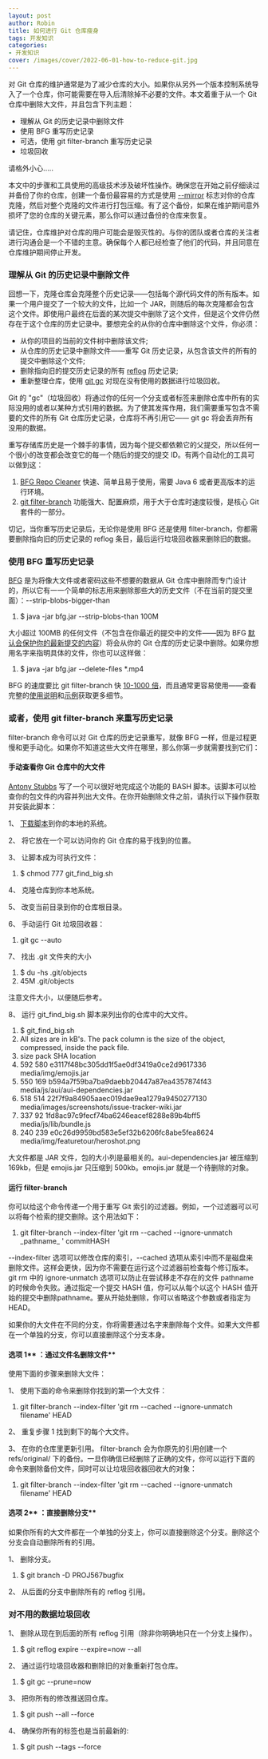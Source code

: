 ```yaml
---
layout: post
author: Robin
title: 如何进行 Git 仓库瘦身 
tags: 开发知识
categories:
- 开发知识
cover: /images/cover/2022-06-01-how-to-reduce-git.jpg
---
```


对 Git 仓库的维护通常是为了减少仓库的大小。如果你从另外一个版本控制系统导入了一个仓库，你可能需要在导入后清除掉不必要的文件。本文着重于从一个 Git 仓库中删除大文件，并且包含下列主题：

- 理解从 Git 的历史记录中删除文件
- 使用 BFG 重写历史记录
- 可选，使用 git filter-branch 重写历史记录
- 垃圾回收

请格外小心.....

本文中的步骤和工具使用的高级技术涉及破坏性操作。确保您在开始之前仔细读过并备份了你的仓库，创建一个备份最容易的方式是使用 [--mirror](http://stackoverflow.com/questions/3959924/whats-the-difference-between-git-clone-mirror-and-git-clone-bare) 标志对你的仓库克隆，然后对整个克隆的文件进行打包压缩。有了这个备份，如果在维护期间意外损坏了您的仓库的关键元素，那么你可以通过备份的仓库来恢复。

请记住，仓库维护对仓库的用户可能会是毁灭性的。与你的团队或者仓库的关注者进行沟通会是一个不错的主意。确保每个人都已经检查了他们的代码，并且同意在仓库维护期间停止开发。

### **理解从**  **Git**  **的历史记录中删除文件**

回想一下，克隆仓库会克隆整个历史记录——包括每个源代码文件的所有版本。如果一个用户提交了一个较大的文件，比如一个 JAR，则随后的每次克隆都会包含这个文件。即使用户最终在后面的某次提交中删除了这个文件，但是这个文件仍然存在于这个仓库的历史记录中。要想完全的从你的仓库中删除这个文件，你必须：

- 从你的项目的当前的文件树中删除该文件;
- 从仓库的历史记录中删除文件——重写 Git 历史记录，从包含该文件的所有的提交中删除这个文件;
- 删除指向旧的提交历史记录的所有 [reflog](http://git-scm.com/docs/git-reflog) 历史记录;
- 重新整理仓库，使用 [git gc](http://git-scm.com/docs/git-gc) 对现在没有使用的数据进行垃圾回收。


<!-- more -->

Git 的 &quot;gc&quot;（垃圾回收）将通过你的任何一个分支或者标签来删除仓库中所有的实际没用的或者以某种方式引用的数据。为了使其发挥作用，我们需要重写包含不需要的文件的所有 Git 仓库历史记录，仓库将不再引用它—— git gc 将会丢弃所有没用的数据。

重写存储库历史是一个棘手的事情，因为每个提交都依赖它的父提交，所以任何一个很小的改变都会改变它的每一个随后的提交的提交 ID。有两个自动化的工具可以做到这：

1. [BFG Repo Cleaner](http://rtyley.github.io/bfg-repo-cleaner/) 快速、简单且易于使用，需要 Java 6 或者更高版本的运行环境。
2. [git filter-branch](http://git-scm.com/docs/git-filter-branch) 功能强大、配置麻烦，用于大于仓库时速度较慢，是核心 Git 套件的一部分。

切记，当你重写历史记录后，无论你是使用 BFG 还是使用 filter-branch，你都需要删除指向旧的历史记录的 reflog 条目，最后运行垃圾回收器来删除旧的数据。

### **使用**  **BFG**  **重写历史记录**

[BFG](http://rtyley.github.io/bfg-repo-cleaner/) 是为将像大文件或者密码这些不想要的数据从 Git 仓库中删除而专门设计的，所以它有一一个简单的标志用来删除那些大的历史文件（不在当前的提交里面）：--strip-blobs-bigger-than

1. $ java -jar bfg.jar --strip-blobs-than 100M

大小超过 100MB 的任何文件（不包含在你最近的提交中的文件——因为 BFG [默认会保护你的最新提交的内容](http://rtyley.github.io/bfg-repo-cleaner/#protected-commits)）将会从你的 Git 仓库的历史记录中删除。如果你想用名字来指明具体的文件，你也可以这样做：

1. $ java -jar bfg.jar --delete-files \*.mp4

BFG 的速度要比 git filter-branch 快 [10-1000 倍](https://www.youtube.com/watch?v=Ir4IHzPhJuI)，而且通常更容易使用——查看完整的[使用说明](http://rtyley.github.io/bfg-repo-cleaner/#usage)和[示例](http://rtyley.github.io/bfg-repo-cleaner/#examples)获取更多细节。

### **或者，使用**  **git filter-branch**  **来重写历史记录**

filter-branch 命令可以对 Git 仓库的历史记录重写，就像 BFG 一样，但是过程更慢和更手动化。如果你不知道这些大文件在哪里，那么你第一步就需要找到它们：

#### **手动查看你**  **Git**  **仓库中的大文件**

[Antony Stubbs](https://stubbisms.wordpress.com/2009/07/10/git-script-to-show-largest-pack-objects-and-trim-your-waist-line/) 写了一个可以很好地完成这个功能的 BASH 脚本。该脚本可以检查你的包文件的内容并列出大文件。在你开始删除文件之前，请执行以下操作获取并安装此脚本：

1、 [下载脚本](https://confluence.atlassian.com/bitbucket/files/321848291/321979854/1/1360604134990/git_find_big.sh)到你的本地的系统。

2、 将它放在一个可以访问你的 Git 仓库的易于找到的位置。

3、 让脚本成为可执行文件：

1. $ chmod 777 git\_find\_big.sh

4、 克隆仓库到你本地系统。

5、 改变当前目录到你的仓库根目录。

6、 手动运行 Git 垃圾回收器：

1. git gc --auto

7、 找出 .git 文件夹的大小

1. $ du -hs .git/objects
2. 45M .git/objects

注意文件大小，以便随后参考。

8、 运行 git\_find\_big.sh 脚本来列出你的仓库中的大文件。

1. $ git\_find\_big.sh
2. All sizes are in kB&#39;s. The pack column is the size of the object, compressed, inside the pack file.
3. size pack SHA                                       location
4. 592   580   e3117f48bc305dd1f5ae0df3419a0ce2d9617336 media/img/emojis.jar
5. 550   169   b594a7f59ba7ba9daebb20447a87ea4357874f43 media/js/aui/aui-dependencies.jar
6. 518   514   22f7f9a84905aaec019dae9ea1279a9450277130 media/images/screenshots/issue-tracker-wiki.jar
7. 337   92   1fd8ac97c9fecf74ba6246eacef8288e89b4bff5 media/js/lib/bundle.js
8. 240   239   e0c26d9959bd583e5ef32b6206fc8abe5fea8624 media/img/featuretour/heroshot.png

大文件都是 JAR 文件，包的大小列是最相关的。aui-dependencies.jar 被压缩到 169kb，但是 emojis.jar 只压缩到 500kb。emojis.jar 就是一个待删除的对象。

#### **运行**  **filter-branch**

你可以给这个命令传递一个用于重写 Git 索引的过滤器。例如，一个过滤器可以可以将每个检索的提交删除。这个用法如下：

1. git filter-branch --index-filter &#39;git rm --cached --ignore-unmatch  \_pathname\_ &#39; commitHASH

--index-filter 选项可以修改仓库的索引，--cached 选项从索引中而不是磁盘来删除文件。这样会更快，因为你不需要在运行这个过滤器前检查每个修订版本。git rm 中的 ignore-unmatch 选项可以防止在尝试移走不存在的文件 pathname 的时候命令失败。通过指定一个提交 HASH 值，你可以从每个以这个 HASH 值开始的提交中删除pathname。要从开始处删除，你可以省略这个参数或者指定为 HEAD。

如果你的大文件在不同的分支，你将需要通过名字来删除每个文件。如果大文件都在一个单独的分支，你可以直接删除这个分支本身。

#### **选项**  **1**** ：通过文件名删除文件**

使用下面的步骤来删除大文件：

1、 使用下面的命令来删除你找到的第一个大文件：

1. git filter-branch --index-filter &#39;git rm --cached --ignore-unmatch filename&#39; HEAD

2、 重复步骤 1 找到剩下的每个大文件。

3、 在你的仓库里更新引用。 filter-branch 会为你原先的引用创建一个 refs/original/ 下的备份。一旦你确信已经删除了正确的文件，你可以运行下面的命令来删除备份文件，同时可以让垃圾回收器回收大的对象：

1. git filter-branch --index-filter &#39;git rm --cached --ignore-unmatch filename&#39; HEAD

#### **选项**  **2**** ：直接删除分支**

如果你所有的大文件都在一个单独的分支上，你可以直接删除这个分支。删除这个分支会自动删除所有的引用。

1、 删除分支。

1. $ git branch -D PROJ567bugfix

2、 从后面的分支中删除所有的 reflog 引用。

### **对不用的数据垃圾回收**

1、 删除从现在到后面的所有 reflog 引用（除非你明确地只在一个分支上操作）。

1. $ git reflog expire --expire=now --all

2、 通过运行垃圾回收器和删除旧的对象重新打包仓库。

1. $ git gc --prune=now

3、 把你所有的修改推送回仓库。

1. $ git push --all --force

4、 确保你所有的标签也是当前最新的:

1. $ git push --tags --force